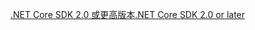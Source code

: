 [<span data-ttu-id="ab618-101">.NET Core SDK 2.0 或更高版本</span><span class="sxs-lookup"><span data-stu-id="ab618-101">.NET Core SDK 2.0 or later</span></span>](https://www.microsoft.com/net/download)
